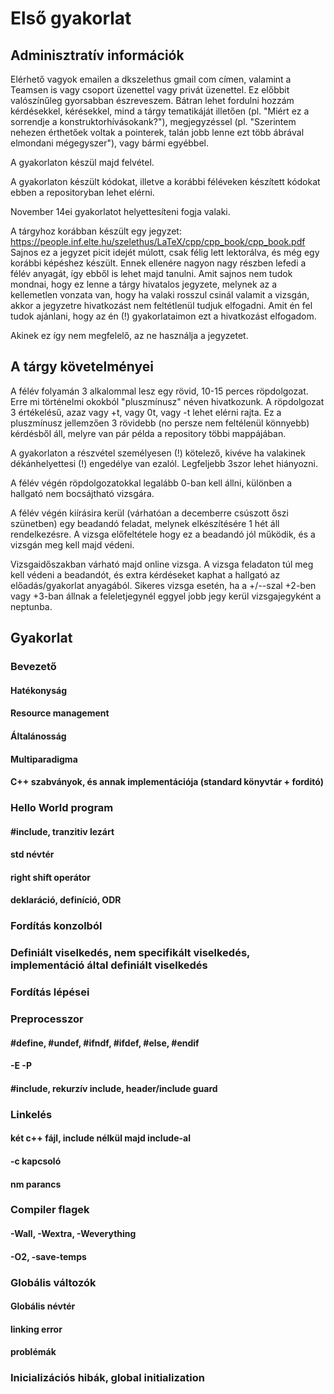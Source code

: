 # Első gyakorlat
## Adminisztratív információk

Elérhető vagyok emailen a dkszelethus <kukac> gmail <pont> com címen, valamint a Teamsen is vagy csoport üzenettel vagy privát üzenettel. Ez előbbit valószínűleg gyorsabban észreveszem. Bátran lehet fordulni hozzám kérdésekkel, kérésekkel, mind a tárgy tematikáját illetően (pl. "Miért ez a sorrendje a konstruktorhívásokank?"), megjegyzéssel (pl. "Szerintem nehezen érthetőek voltak a pointerek, talán jobb lenne ezt több ábrával elmondani mégegyszer"), vagy bármi egyébbel.

A gyakorlaton készül majd felvétel.

A gyakorlaton készült kódokat, illetve a korábbi féléveken készített kódokat ebben a repositoryban lehet elérni.

November 14ei gyakorlatot helyettesíteni fogja valaki.

A tárgyhoz korábban készült egy jegyzet:
https://people.inf.elte.hu/szelethus/LaTeX/cpp/cpp_book/cpp_book.pdf
Sajnos ez a jegyzet picit idejét múlott, csak félig lett lektorálva, és még egy korábbi képéshez készült. Ennek ellenére nagyon nagy részben lefedi a félév anyagát, így ebből is lehet majd tanulni. Amit sajnos nem tudok mondnai, hogy ez lenne a tárgy hivatalos jegyzete, melynek az a kellemetlen vonzata van, hogy ha valaki rosszul csinál valamit a vizsgán, akkor a jegyzetre hivatkozást nem feltétlenül tudjuk elfogadni. Amit én fel tudok ajánlani, hogy az én (!) gyakorlataimon ezt a hivatkozást elfogadom.

Akinek ez így nem megfelelő, az ne használja a jegyzetet.

## A tárgy követelményei

A félév folyamán 3 alkalommal lesz egy rövid, 10-15 perces röpdolgozat. Erre mi történelmi okokból "pluszmínusz" néven hivatkozunk. A röpdolgozat 3 értékelésű, azaz vagy +t, vagy 0t, vagy -t lehet elérni rajta. Ez a pluszmínusz jellemzően 3 rövidebb (no persze nem feltélenül könnyebb) kérdésből áll, melyre van pár példa a repository többi mappájában. 

A gyakorlaton a részvétel személyesen (!) kötelező, kivéve ha valakinek dékánhelyettesi (!) engedélye van ezalól. Legfeljebb 3szor lehet hiányozni.

A félév végén röpdolgozatokkal legalább 0-ban kell állni, különben a hallgató nem bocsájtható vizsgára.

A félév végén kiírásira kerül (várhatóan a decemberre csúszott őszi szünetben) egy beadandó feladat, melynek elkészítésére 1 hét áll rendelkezésre. A vizsga előfeltétele hogy ez a beadandó jól működik, és a vizsgán meg kell majd védeni.

Vizsgaidőszakban várható majd online vizsga. A vizsga feladaton túl meg kell védeni a beadandót, és extra kérdéseket kaphat a hallgató az előadás/gyakorlat anyagából. Sikeres vizsga esetén, ha a +/--szal +2-ben vagy +3-ban állnak a feleletjegynél eggyel jobb jegy kerül vizsgajegyként a neptunba.

## Gyakorlat

### Bevezető
#### Hatékonyság
#### Resource management
#### Általánosság
#### Multiparadigma
#### C++ szabványok, és annak implementációja (standard könyvtár + forditó)

### Hello World program
#### #include, tranzitiv lezárt
#### std névtér
#### right shift operátor
#### deklaráció, definíció, ODR

### Fordítás konzolból

### Definiált viselkedés, nem specifikált viselkedés, implementáció által definiált viselkedés

### Fordítás lépései

### Preprocesszor
#### #define, #undef, #ifndf, #ifdef, #else, #endif
#### -E -P
#### #include, rekurzív include, header/include guard

### Linkelés
#### két c++ fájl, include nélkül majd include-al
#### -c kapcsoló
#### nm parancs

### Compiler flagek
#### -Wall, -Wextra, -Weverything
#### -O2, -save-temps

### Globális változók
#### Globális névtér
#### linking error
#### problémák

### Inicializációs hibák, global initialization
